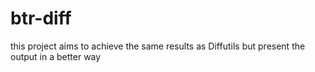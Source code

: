 # btr-diff
this project aims to achieve the same results as Diffutils but present the output in a better way
